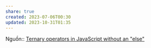 ```yaml
---
share: true
created: 2023-07-06T00:30
updated: 2023-10-31T01:35
---
```


Nguồn:: [Ternary operators in JavaScript without an "else"](https://stackoverflow.com/a/2933472/3416774)
